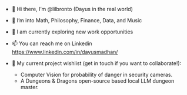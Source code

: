 - 👋 Hi there, I’m @lilbronto (Dayus in the real world)
- 👀 I’m into Math, Philosophy, Finance, Data, and Music
- 🌱 I am currently exploring new work opportunities
- 📫 You can reach me on Linkedin https://www.linkedin.com/in/dayusmadhan/

- 💞️ My current project wishlist (get in touch if you want to collaborate!):
    - Computer Vision for probability of danger in security cameras.
    - A Dungeons & Dragons open-source based local LLM dungeon master.

<!---
lilbronto/lilbronto is a ✨ special ✨ repository because its `README.md` (this file) appears on your GitHub profile.
You can click the Preview link to take a look at your changes.
--->
